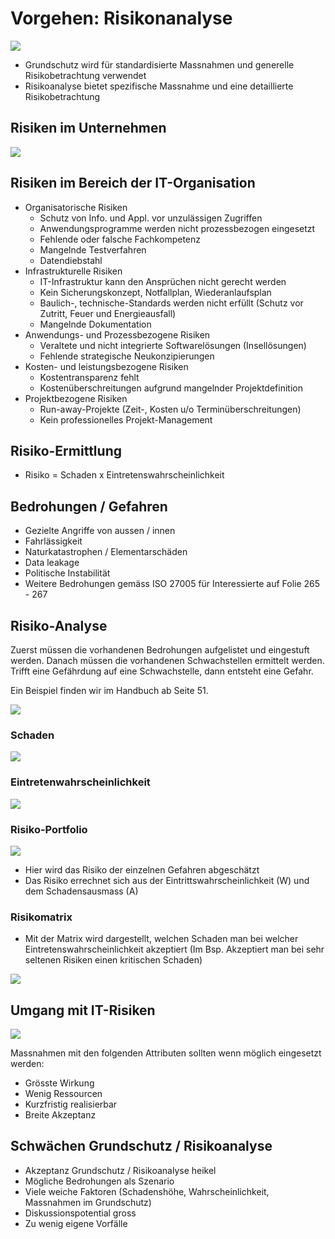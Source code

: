 # Vorgehen: Risikonanalyse



![](.gitbook/assets/18.png)

* Grundschutz wird für standardisierte Massnahmen und generelle Risikobetrachtung verwendet
* Risikoanalyse bietet spezifische Massnahme und eine detaillierte Risikobetrachtung

## Risiken im Unternehmen

![](.gitbook/assets/19.png)

## Risiken im Bereich der IT-Organisation

* Organisatorische Risiken
  *  Schutz von Info. und Appl. vor unzulässigen Zugriffen
  * Anwendungsprogramme werden nicht prozessbezogen eingesetzt
  * Fehlende oder falsche Fachkompetenz
  * Mangelnde Testverfahren
  * Datendiebstahl
* Infrastrukturelle Risiken
  * IT-Infrastruktur kann den Ansprüchen nicht gerecht werden
  * Kein Sicherungskonzept, Notfallplan, Wiederanlaufsplan
  * Baulich-, technische-Standards werden nicht erfüllt \(Schutz vor Zutritt, Feuer und Energieausfall\)
  * Mangelnde Dokumentation
* Anwendungs- und Prozessbezogene Risiken
  * Veraltete und nicht integrierte Softwarelösungen \(Insellösungen\)
  * Fehlende strategische Neukonzipierungen
* Kosten- und leistungsbezogene Risiken
  * Kostentransparenz fehlt
  * Kostenüberschreitungen aufgrund mangelnder Projektdefinition
* Projektbezogene Risiken
  * Run-away-Projekte \(Zeit-, Kosten u/o Terminüberschreitungen\)
  * Kein professionelles Projekt-Management

## Risiko-Ermittlung

* Risiko = Schaden x Eintretenswahrscheinlichkeit

## Bedrohungen / Gefahren

* Gezielte Angriffe von aussen / innen
* Fahrlässigkeit
* Naturkatastrophen / Elementarschäden
* Data leakage
* Politische Instabilität
* Weitere Bedrohungen gemäss ISO 27005 für Interessierte auf Folie 265 - 267

## Risiko-Analyse

Zuerst müssen die vorhandenen Bedrohungen aufgelistet und eingestuft werden. Danach müssen die vorhandenen Schwachstellen ermittelt werden. Trifft eine Gefährdung auf eine Schwachstelle, dann entsteht eine Gefahr.

Ein Beispiel finden wir im Handbuch ab Seite 51.

![](.gitbook/assets/20.png)

### Schaden

![](.gitbook/assets/21.png)

### Eintretenwahrscheinlichkeit

![](.gitbook/assets/22.png)

### Risiko-Portfolio

![](.gitbook/assets/23.png)

* Hier wird das Risiko der einzelnen Gefahren abgeschätzt
* Das Risiko errechnet sich aus der Eintrittswahrscheinlichkeit \(W\) und dem Schadensausmass \(A\)

### Risikomatrix

* Mit der Matrix wird dargestellt, welchen Schaden man bei welcher Eintretenswahrscheinlichkeit akzeptiert \(Im Bsp. Akzeptiert man bei sehr seltenen Risiken einen kritischen Schaden\)

![](.gitbook/assets/24.png)

## Umgang mit IT-Risiken

![](.gitbook/assets/25.png)

Massnahmen mit den folgenden Attributen sollten wenn möglich eingesetzt werden:

* Grösste Wirkung
* Wenig Ressourcen
* Kurzfristig realisierbar
* Breite Akzeptanz

## Schwächen Grundschutz / Risikoanalyse

* Akzeptanz Grundschutz / Risikoanalyse heikel
* Mögliche Bedrohungen als Szenario
* Viele weiche Faktoren \(Schadenshöhe, Wahrscheinlichkeit, Massnahmen im Grundschutz\)
* Diskussionspotential gross
* Zu wenig eigene Vorfälle

